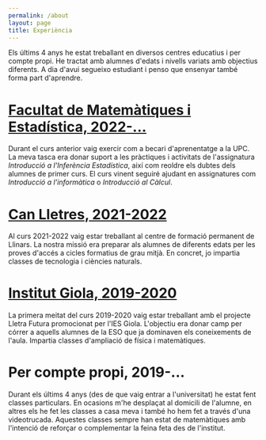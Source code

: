 ```yaml
---
permalink: /about
layout: page
title: Experiència
---
```


Els últims 4 anys he estat treballant en diversos centres educatius i per compte propi. He tractat amb alumnes d'edats i nivells variats amb objectius diferents. A dia d'avui segueixo estudiant i penso que ensenyar també forma part d'aprendre.

# [**Facultat de Matemàtiques i Estadística, 2022-...**](https://fme.upc.edu/ca)

Durant el curs anterior vaig exercir com a becari d'aprenentatge a la UPC. La meva tasca era donar suport a les pràctiques i activitats de l'assignatura *Introducció a l'Inferència Estadística*, així com reoldre els dubtes dels alumnes de primer curs. El curs vinent seguiré ajudant en assignatures com *Introducció a l'informàtica* o *Introducció al Càlcul*.

# [**Can Lletres, 2021-2022**](https://www.llinarsdelvalles.cat/municipi/guia-del-municipi/equipaments/can-lletres---centre-de-formacio-permanent.html)

Al curs 2021-2022 vaig estar treballant al centre de formació permanent de Llinars. La nostra missió era preparar als alumnes de diferents edats per les proves d'accés a cicles formatius de grau mitjà. En concret, jo impartia classes de tecnologia i ciències naturals.

# [**Institut Giola, 2019-2020**](https://giola-po.mobirisesite.com/)

La primera meitat del curs 2019-2020 vaig estar treballant amb el projecte Lletra Futura promocionat per l'IES Giola. L'objectiu era donar camp per córrer a aquells alumnes de la ESO que ja dominaven els coneixements de l'aula. Impartia classes d'ampliació de física i matemàtiques.

# **Per compte propi, 2019-...**

Durant els últims 4 anys (des de que vaig entrar a l'universitat) he estat fent classes particulars. En ocasions m'he desplaçat al domicili de l'alumne, en altres els he fet les classes a casa meva i també ho hem fet a través d'una videotrucada. Aquestes classes sempre han estat de matemàtiques amb l'intenció de reforçar o complementar la feina feta des de l'institut. 
